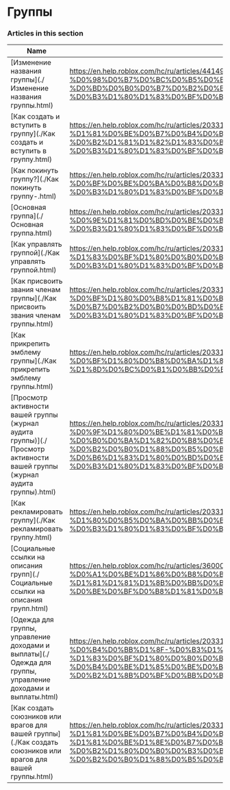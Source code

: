 # Группы  
### Articles in this section
Name|URL
-|-
[Изменение названия группы](./Изменение названия группы.html) |https://en.help.roblox.com/hc/ru/articles/4414930974228-%D0%98%D0%B7%D0%BC%D0%B5%D0%BD%D0%B5%D0%BD%D0%B8%D0%B5-%D0%BD%D0%B0%D0%B7%D0%B2%D0%B0%D0%BD%D0%B8%D1%8F-%D0%B3%D1%80%D1%83%D0%BF%D0%BF%D1%8B-
[Как создать и вступить в группу](./Как создать и вступить в группу.html) |https://en.help.roblox.com/hc/ru/articles/203313730-%D0%9A%D0%B0%D0%BA-%D1%81%D0%BE%D0%B7%D0%B4%D0%B0%D1%82%D1%8C-%D0%B8-%D0%B2%D1%81%D1%82%D1%83%D0%BF%D0%B8%D1%82%D1%8C-%D0%B2-%D0%B3%D1%80%D1%83%D0%BF%D0%BF%D1%83
[Как покинуть группу?](./Как покинуть группу-.html) |https://en.help.roblox.com/hc/ru/articles/203313790-%D0%9A%D0%B0%D0%BA-%D0%BF%D0%BE%D0%BA%D0%B8%D0%BD%D1%83%D1%82%D1%8C-%D0%B3%D1%80%D1%83%D0%BF%D0%BF%D1%83-
[Основная группа](./Основная группа.html) |https://en.help.roblox.com/hc/ru/articles/203313740-%D0%9E%D1%81%D0%BD%D0%BE%D0%B2%D0%BD%D0%B0%D1%8F-%D0%B3%D1%80%D1%83%D0%BF%D0%BF%D0%B0
[Как управлять группой](./Как управлять группой.html) |https://en.help.roblox.com/hc/ru/articles/203313810-%D0%9A%D0%B0%D0%BA-%D1%83%D0%BF%D1%80%D0%B0%D0%B2%D0%BB%D1%8F%D1%82%D1%8C-%D0%B3%D1%80%D1%83%D0%BF%D0%BF%D0%BE%D0%B9
[Как присвоить звания членам группы](./Как присвоить звания членам группы.html) |https://en.help.roblox.com/hc/ru/articles/203313770-%D0%9A%D0%B0%D0%BA-%D0%BF%D1%80%D0%B8%D1%81%D0%B2%D0%BE%D0%B8%D1%82%D1%8C-%D0%B7%D0%B2%D0%B0%D0%BD%D0%B8%D1%8F-%D1%87%D0%BB%D0%B5%D0%BD%D0%B0%D0%BC-%D0%B3%D1%80%D1%83%D0%BF%D0%BF%D1%8B
[Как прикрепить эмблему группы](./Как прикрепить эмблему группы.html) |https://en.help.roblox.com/hc/ru/articles/203313800-%D0%9A%D0%B0%D0%BA-%D0%BF%D1%80%D0%B8%D0%BA%D1%80%D0%B5%D0%BF%D0%B8%D1%82%D1%8C-%D1%8D%D0%BC%D0%B1%D0%BB%D0%B5%D0%BC%D1%83-%D0%B3%D1%80%D1%83%D0%BF%D0%BF%D1%8B
[Просмотр активности вашей группы (журнал аудита группы)](./Просмотр активности вашей группы (журнал аудита группы).html) |https://en.help.roblox.com/hc/ru/articles/203313780-%D0%9F%D1%80%D0%BE%D1%81%D0%BC%D0%BE%D1%82%D1%80-%D0%B0%D0%BA%D1%82%D0%B8%D0%B2%D0%BD%D0%BE%D1%81%D1%82%D0%B8-%D0%B2%D0%B0%D1%88%D0%B5%D0%B9-%D0%B3%D1%80%D1%83%D0%BF%D0%BF%D1%8B-%D0%B6%D1%83%D1%80%D0%BD%D0%B0%D0%BB-%D0%B0%D1%83%D0%B4%D0%B8%D1%82%D0%B0-%D0%B3%D1%80%D1%83%D0%BF%D0%BF%D1%8B-
[Как рекламировать группу](./Как рекламировать группу.html) |https://en.help.roblox.com/hc/ru/articles/203313820-%D0%9A%D0%B0%D0%BA-%D1%80%D0%B5%D0%BA%D0%BB%D0%B0%D0%BC%D0%B8%D1%80%D0%BE%D0%B2%D0%B0%D1%82%D1%8C-%D0%B3%D1%80%D1%83%D0%BF%D0%BF%D1%83
[Социальные ссылки на описания групп](./Социальные ссылки на описания групп.html) |https://en.help.roblox.com/hc/ru/articles/360000910946-%D0%A1%D0%BE%D1%86%D0%B8%D0%B0%D0%BB%D1%8C%D0%BD%D1%8B%D0%B5-%D1%81%D1%81%D1%8B%D0%BB%D0%BA%D0%B8-%D0%BD%D0%B0-%D0%BE%D0%BF%D0%B8%D1%81%D0%B0%D0%BD%D0%B8%D1%8F-%D0%B3%D1%80%D1%83%D0%BF%D0%BF
[Одежда для группы, управление доходами и выплаты](./Одежда для группы, управление доходами и выплаты.html) |https://en.help.roblox.com/hc/ru/articles/203313830-%D0%9E%D0%B4%D0%B5%D0%B6%D0%B4%D0%B0-%D0%B4%D0%BB%D1%8F-%D0%B3%D1%80%D1%83%D0%BF%D0%BF%D1%8B-%D1%83%D0%BF%D1%80%D0%B0%D0%B2%D0%BB%D0%B5%D0%BD%D0%B8%D0%B5-%D0%B4%D0%BE%D1%85%D0%BE%D0%B4%D0%B0%D0%BC%D0%B8-%D0%B8-%D0%B2%D1%8B%D0%BF%D0%BB%D0%B0%D1%82%D1%8B
[Как создать союзников или врагов для вашей группы](./Как создать союзников или врагов для вашей группы.html) |https://en.help.roblox.com/hc/ru/articles/203313750-%D0%9A%D0%B0%D0%BA-%D1%81%D0%BE%D0%B7%D0%B4%D0%B0%D1%82%D1%8C-%D1%81%D0%BE%D1%8E%D0%B7%D0%BD%D0%B8%D0%BA%D0%BE%D0%B2-%D0%B8%D0%BB%D0%B8-%D0%B2%D1%80%D0%B0%D0%B3%D0%BE%D0%B2-%D0%B4%D0%BB%D1%8F-%D0%B2%D0%B0%D1%88%D0%B5%D0%B9-%D0%B3%D1%80%D1%83%D0%BF%D0%BF%D1%8B